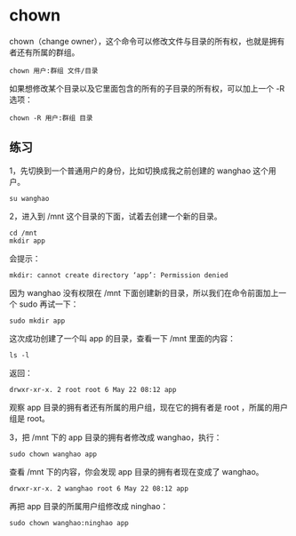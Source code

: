 # chown

chown（change owner），这个命令可以修改文件与目录的所有权，也就是拥有者还有所属的群组。

```
chown 用户:群组 文件/目录
```

如果想修改某个目录以及它里面包含的所有的子目录的所有权，可以加上一个 -R 选项：

```
chown -R 用户:群组 目录
```

## 练习

1，先切换到一个普通用户的身份，比如切换成我之前创建的 wanghao 这个用户。

```
su wanghao
```

2，进入到 /mnt 这个目录的下面，试着去创建一个新的目录。

```
cd /mnt
mkdir app
```

会提示：

```
mkdir: cannot create directory ‘app’: Permission denied
```

因为 wanghao 没有权限在 /mnt 下面创建新的目录，所以我们在命令前面加上一个 sudo 再试一下：

```
sudo mkdir app
```

这次成功创建了一个叫 app 的目录，查看一下 /mnt 里面的内容：

```
ls -l
```

返回：

```
drwxr-xr-x. 2 root root 6 May 22 08:12 app
```

观察 app 目录的拥有者还有所属的用户组，现在它的拥有者是 root ，所属的用户组是 root。

3，把 /mnt 下的 app  目录的拥有者修改成 wanghao，执行：

```
sudo chown wanghao app
```

查看 /mnt 下的内容，你会发现 app 目录的拥有者现在变成了 wanghao。

```
drwxr-xr-x. 2 wanghao root 6 May 22 08:12 app
```

再把 app 目录的所属用户组修改成 ninghao：

```
sudo chown wanghao:ninghao app
```




